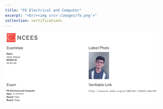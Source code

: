 ```yaml
---
title: "FE Electrical and Computer"
excerpt: "<br/><img src='/images/fe.png'>"
collection: certifications
---
```

[![fe](/images/fe.png "Press image for link")](https://account.ncees.org/rn/2056186-1258349-dabe768)
